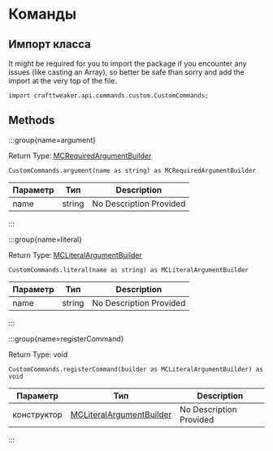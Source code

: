 # Команды

## Импорт класса

It might be required for you to import the package if you encounter any issues (like casting an Array), so better be safe than sorry and add the import at the very top of the file.
```zenscript
import crafttweaker.api.commands.custom.CustomCommands;
```


## Methods

:::group{name=argument}

Return Type: [MCRequiredArgumentBuilder](/vanilla/api/commands/custom/MCRequiredArgumentBuilder)

```zenscript
CustomCommands.argument(name as string) as MCRequiredArgumentBuilder
```

| Параметр | Тип    | Description             |
| -------- | ------ | ----------------------- |
| name     | string | No Description Provided |


:::

:::group{name=literal}

Return Type: [MCLiteralArgumentBuilder](/vanilla/api/commands/custom/MCLiteralArgumentBuilder)

```zenscript
CustomCommands.literal(name as string) as MCLiteralArgumentBuilder
```

| Параметр | Тип    | Description             |
| -------- | ------ | ----------------------- |
| name     | string | No Description Provided |


:::

:::group{name=registerCommand}

Return Type: void

```zenscript
CustomCommands.registerCommand(builder as MCLiteralArgumentBuilder) as void
```

| Параметр    | Тип                                                                               | Description             |
| ----------- | --------------------------------------------------------------------------------- | ----------------------- |
| конструктор | [MCLiteralArgumentBuilder](/vanilla/api/commands/custom/MCLiteralArgumentBuilder) | No Description Provided |


:::

